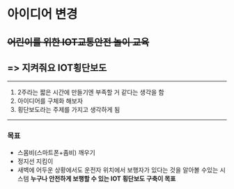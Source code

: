 # 아이디어 변경
## ~~어린이를 위한 IOT교통안전 놀이 교육~~
## => 지켜줘요 IOT횡단보도 
----

1. 2주라는 짧은 시간에 만들기엔 부족할 거 같다는 생각을 함
2. 아이디어를 구체화 해보자
3. 횡단보도라는 주제를 가지고 생각하게 됨

****
### 목표
- 스몸비(스마트폰+좀비) 깨우기
- 정지선 지킴이
- 새벽에 어두운 상황에서도 운전자 위치에서 보행자가 있다는 것을 알아볼 수있는 시스템
**누구나 안전하게 보행할 수 있는 IOT 횡단보도 구축이 목표**
    
